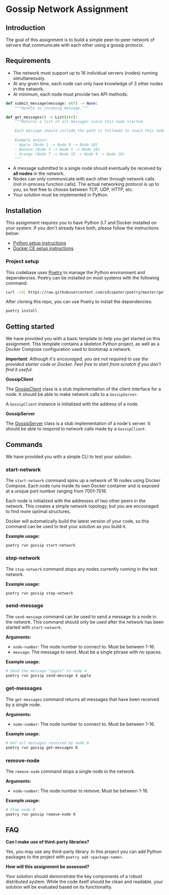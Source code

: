 # Gossip Network Assignment

## Introduction

The goal of this assignment is to build a simple peer-to-peer network of servers that communicate with each other using a gossip protocol.

## Requirements

- The network must support up to 16 individual servers (nodes) running simultaneously.
- At any given time, each node can only have knowledge of 3 other nodes in the network.
- At minimum, each node must provide two API methods:

```py
def submit_message(message: str) -> None:
    """Handle an incoming message."""

def get_messages() -> List[str]:
    """Returns a list of all messages since this node started.

    Each message should include the path it followed to reach this node.
    
    Example output:
    - Apple (Node 1 -> Node 8 -> Node 10)
    - Banana (Node 3 -> Node 5 -> Node 10)
    - Orange (Node 7 -> Node 15 -> Node 9 -> Node 10)
    """
```
- A message submitted to a single node should eventually be received by **all nodes** in the network.
- Nodes can only communicate with each other through network calls (not in-process function calls). The actual networking protocol is up to you, so feel free to choose between TCP, UDP, HTTP, etc.
- Your solution must be implemented in Python.

## Installation

This assignment requires you to have Python 3.7 and Docker installed on your system. If you don't already have both, please follow the instructions below:

- [Python setup instructions](https://docs.python.org/3/using/index.html)
- [Docker CE setup instructions](https://docs.docker.com/install/)

### Project setup

This codebase uses [Poetry](https://poetry.eustace.io/) to manage the Python environment and dependencies. Poetry can be installed on most systems with the following command:

```bash
curl -sSL https://raw.githubusercontent.com/sdispater/poetry/master/get-poetry.py | python
```

After cloning this repo, you can use Poetry to install the dependencies:

```bash
poetry install
```

## Getting started

We have provided you with a basic template to help you get started on this assignment. This template contains a skeleton Python project, as well as a Docker Compose configuration used to bootstrap a network.

*__Important__: Although it's encouraged, you are not required to use the provided starter code or Docker. Feel free to start from scratch if you don't find it useful.*

**GossipClient**

The [GossipClient](gossip/client.py) class is a stub implementation of the client interface for a node. It should be able to make network calls to a `GossipServer`.

A `GossipClient` instance is initialized with the address of a node.

**GossipServer**

The [GossipServer](gossip/server.py) class is a stub implementation of a node's server. It should be able to respond to network calls made by a `GossipClient`.

## Commands

We have provided you with a simple CLI to test your solution. 

### start-network

The `start-network` command spins up a network of 16 nodes using Docker Compose. Each node runs inside its own Docker container and is exposed at a unique port number ranging from 7001-7016.

Each node is initialized with the addresses of two other peers in the network. This creates a simple network topology, but you are encouraged to find more optimal structures.

Docker will automatically build the latest version of your code, so this command can be used to test your solution as you build it.

**Example usage:**

```
poetry run gossip start-network
```

### stop-network

The `stop-network` command stops any nodes currently running in the test network.

**Example usage:**

```
poetry run gossip stop-network
```

### send-message

The `send-message` command can be used to send a message to a node in the network. This command should only be used after the network has been started with `start-network`.

**Arguments:**

- `node-number`: The node number to connect to. Must be between 1-16.
- `message`: The message to send. Must be a single phrase with no spaces.

**Example usage:**

```bash
# Send the message "apple" to node 4
poetry run gossip send-message 4 apple
```

### get-messages

The `get-messages` command returns all messages that have been received by a single node.

**Arguments:**

- `node-number`: The node number to connect to. Must be between 1-16.

**Example usage:**

```bash
# Get all messages received by node 8
poetry run gossip get-messages 8
```

### remove-node

The `remove-node` command stops a single node in the network.

**Arguments:**

- `node-number`: The node number to remove. Must be between 1-16.

**Example usage:**

```bash
# Stop node 9
poetry run gossip remove-node 9
```

## FAQ

**Can I make use of third-party libraries?**

Yes, you may use any third-party library. In this project you can add Python packages to the project with `poetry add <package-name>`.

**How will this assignment be assessed?**

Your solution should demonstrate the key components of a robust distributed system. While the code itself should be clean and readable, your solution will be evaluated based on its functionality.
